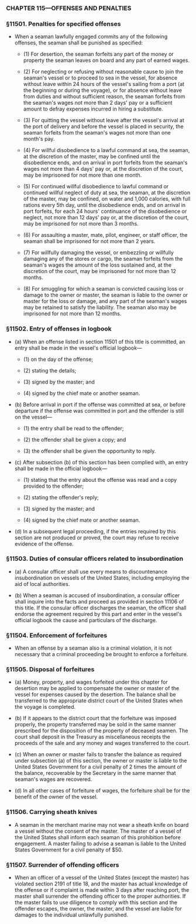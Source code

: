 ### **CHAPTER 115—OFFENSES AND PENALTIES**

### §11501. Penalties for specified offenses
* When a seaman lawfully engaged commits any of the following offenses, the seaman shall be punished as specified:

  * (1) For desertion, the seaman forfeits any part of the money or property the seaman leaves on board and any part of earned wages.

  * (2) For neglecting or refusing without reasonable cause to join the seaman's vessel or to proceed to sea in the vessel, for absence without leave within 24 hours of the vessel's sailing from a port (at the beginning or during the voyage), or for absence without leave from duties and without sufficient reason, the seaman forfeits from the seaman's wages not more than 2 days' pay or a sufficient amount to defray expenses incurred in hiring a substitute.

  * (3) For quitting the vessel without leave after the vessel's arrival at the port of delivery and before the vessel is placed in security, the seaman forfeits from the seaman's wages not more than one month's pay.

  * (4) For willful disobedience to a lawful command at sea, the seaman, at the discretion of the master, may be confined until the disobedience ends, and on arrival in port forfeits from the seaman's wages not more than 4 days' pay or, at the discretion of the court, may be imprisoned for not more than one month.

  * (5) For continued willful disobedience to lawful command or continued willful neglect of duty at sea, the seaman, at the discretion of the master, may be confined, on water and 1,000 calories, with full rations every 5th day, until the disobedience ends, and on arrival in port forfeits, for each 24 hours' continuance of the disobedience or neglect, not more than 12 days' pay or, at the discretion of the court, may be imprisoned for not more than 3 months.

  * (6) For assaulting a master, mate, pilot, engineer, or staff officer, the seaman shall be imprisoned for not more than 2 years.

  * (7) For willfully damaging the vessel, or embezzling or willfully damaging any of the stores or cargo, the seaman forfeits from the seaman's wages the amount of the loss sustained and, at the discretion of the court, may be imprisoned for not more than 12 months.

  * (8) For smuggling for which a seaman is convicted causing loss or damage to the owner or master, the seaman is liable to the owner or master for the loss or damage, and any part of the seaman's wages may be retained to satisfy the liability. The seaman also may be imprisoned for not more than 12 months.

### §11502. Entry of offenses in logbook
* (a) When an offense listed in section 11501 of this title is committed, an entry shall be made in the vessel's official logbook—

  * (1) on the day of the offense;

  * (2) stating the details;

  * (3) signed by the master; and

  * (4) signed by the chief mate or another seaman.


* (b) Before arrival in port if the offense was committed at sea, or before departure if the offense was committed in port and the offender is still on the vessel—

  * (1) the entry shall be read to the offender;

  * (2) the offender shall be given a copy; and

  * (3) the offender shall be given the opportunity to reply.


* (c) After subsection (b) of this section has been complied with, an entry shall be made in the official logbook—

  * (1) stating that the entry about the offense was read and a copy provided to the offender;

  * (2) stating the offender's reply;

  * (3) signed by the master; and

  * (4) signed by the chief mate or another seaman.


* (d) In a subsequent legal proceeding, if the entries required by this section are not produced or proved, the court may refuse to receive evidence of the offense.

### §11503. Duties of consular officers related to insubordination
* (a) A consular officer shall use every means to discountenance insubordination on vessels of the United States, including employing the aid of local authorities.

* (b) When a seaman is accused of insubordination, a consular officer shall inquire into the facts and proceed as provided in section 11106 of this title. If the consular officer discharges the seaman, the officer shall endorse the agreement required by this part and enter in the vessel's official logbook the cause and particulars of the discharge.

### §11504. Enforcement of forfeitures
* When an offense by a seaman also is a criminal violation, it is not necessary that a criminal proceeding be brought to enforce a forfeiture.

### §11505. Disposal of forfeitures
* (a) Money, property, and wages forfeited under this chapter for desertion may be applied to compensate the owner or master of the vessel for expenses caused by the desertion. The balance shall be transferred to the appropriate district court of the United States when the voyage is completed.

* (b) If it appears to the district court that the forfeiture was imposed properly, the property transferred may be sold in the same manner prescribed for the disposition of the property of deceased seamen. The court shall deposit in the Treasury as miscellaneous receipts the proceeds of the sale and any money and wages transferred to the court.

* (c) When an owner or master fails to transfer the balance as required under subsection (a) of this section, the owner or master is liable to the United States Government for a civil penalty of 2 times the amount of the balance, recoverable by the Secretary in the same manner that seaman's wages are recovered.

* (d) In all other cases of forfeiture of wages, the forfeiture shall be for the benefit of the owner of the vessel.

### §11506. Carrying sheath knives
* A seaman in the merchant marine may not wear a sheath knife on board a vessel without the consent of the master. The master of a vessel of the United States shall inform each seaman of this prohibition before engagement. A master failing to advise a seaman is liable to the United States Government for a civil penalty of $50.

### §11507. Surrender of offending officers
* When an officer of a vessel of the United States (except the master) has violated section 2191 of title 18, and the master has actual knowledge of the offense or if complaint is made within 3 days after reaching port, the master shall surrender the offending officer to the proper authorities. If the master fails to use diligence to comply with this section and the offender escapes, the owner, the master, and the vessel are liable for damages to the individual unlawfully punished.